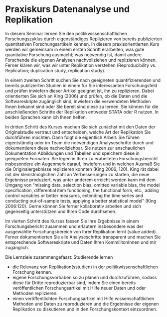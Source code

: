 # Praxiskurs Datenanalyse und Replikation

In diesem Seminar lernen Sie den politikwissenschaftlichen Forschungszyklus durch eigenständiges Replizieren von bereits publizierten quantitativen Forschungsartikeln kennen. In diesem praxisorientierten Kurs werden wir gemeinsam in einem ersten Schritt erarbeiten, was gute quantiative Forschung ausmacht; was notwendig ist, damit andere Forschende die eigenen Analysen nachvollziehen und replizieren können. Ferner klären wir, was wir unter Replikation verstehen (Reproducibility vs. Replication; duplication study, replication study). 

In einem zweiten Schritt suchen Sie nach geeigneten quantifizierenden und bereits publizierten Studien in einem für Sie interessanten Forschungsfeld und prüfen inwiefern dieser Artikel geeignet ist, ihn zu replizieren. Dabei orientierten Sie sich an King (2006) und prüfen, ob die Daten und die Softwareskripte zugänglich sind, inwiefern die verwendeten Methoden Ihnen bekannt sind oder Sie bereit sind diese zu lernen. Sie können für die anschließenden Schritte der Replikation entweder STATA oder R nutzen. In beiden Sprachen kann ich Ihnen helfen. 

In dritten Schritt des Kurses machen Sie sich zunächst mit den Daten der Originalstudie vertraut und entscheiden, welche Art der Replikation Sie durchführen möchten. Dann folgt die eigentlich Arbeit: Sie führen eigentständig oder im Team die notwendigen Analyseschritte durch und dokumentieren diese nachvollziehbar. Sie nutzen zur anschaulichen Dokumentation Abbildungen und Tabellen und speichern diese in geeigneten Formaten. Sie legen in Ihren zu erabeiteten Forschungsbericht insbesondere ein Augenmerk darauf, inwiefern und in welchen Ausmaß Sie die Originalergebnisse replizieren konnten (King 2006, 120). King rät dabei mit der kleinstmöglichen Zahl an Verbesserungen zu starten, die neue Ergebnisse produziert, was unter anderem erreicht werden kann mit dem Umgang von “missing data, selection bias, omitted variable bias, the model specification, differential item functioning, the functional form, etc., adding control variables or better measures, extending the time series and conducting out-of-sample tests, applying a better statistical model” (King 2006:120). Gerne können Sie ferner kollaborativ arbeiten und sich gegenseitig unterstützen und Ihren Code durchsehen. 

Im vierten Schritt des Kurses fassen Sie Ihre Ergebnisse in einem Forschungsbericht zusammen und erläutern insbesondere was der ausgewählte Forschungsbereich von Ihrer Replikation lernt (value added). Ferner dokumentierten Sie alle Analyseschritte transparent und machen Sie entsprechende Softwareskripte und Daten Ihren KommilitonInnen und mir zugänglich. 

Die Lernziele zusammengefasst: Studierende lernen

* die Relevanz von Replikation(sstudien) in der politikwissenschaftlichen Forschung kennen.
* eigene Forschungsvorhaben so zu planen und durchzuführen, sodass diese für Dritte reproduzierbar sind, indem Sie einen bereits veröffentlichen Forschungsartikel mit Hilfe neuer Daten und oder Methoden replizieren.
* einen veröffentlichten Forschungsartikel mit Hilfe wissenschaftlichen Methoden und Daten zu reproduzieren und die Ergebnisse der eigenen Replikation zu diskutieren und in den Forschungskontext einzuordnen.








